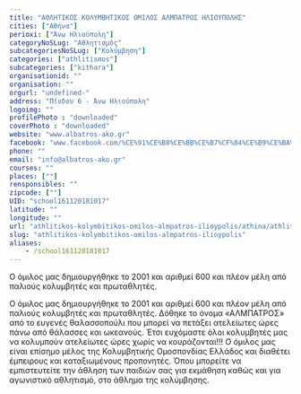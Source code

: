 ```yaml
---
title: "ΑΘΛΗΤΙΚΟΣ ΚΟΛΥΜΒΗΤΙΚΟΣ ΟΜΙΛΟΣ ΑΛΜΠΑΤΡΟΣ ΗΛΙΟΥΠΟΛΗΣ"
cities: ["Αθήνα"]
perioxi: ["Άνω Ηλιούπολη"]
categoryNoSLug: "Αθλητισμός"
subcategoriesNoSLug: ["Κολύμβηση"]
categories: ["athlitismos"]
subcategories: ["kithara"]
organisationid: ""
organisation: ""
orgurl: "undefined-"
address: "Πίνδου 6 - Άνω Ηλιούπολη"
logoimg: ""
profilePhoto : "downloaded"
coverPhoto : "downloaded"
website: "www.albatros-ako.gr"
facebook: "www.facebook.com/%CE%91%CE%B8%CE%BB%CE%B7%CF%84%CE%B9%CE%BA%CF%8C%CF%82-%CE%9A%CE%BF%CE%BB%CF%85%CE%BC%CE%B2%CE%B7%CF%84%CE%B9%CE%BA%CF%8C%CF%82-%CE%8C%CE%BC%CE%B9%CE%BB%CE%BF%CF%82-%CE%97%CE%BB%CE%B9%CE%BF%CF%8D%CF%80%CE%BF%CE%BB%CE%B7%CF%82-%CE%86%CE%BB%CE%BC%CF%80%CE%B1%CF%84%CF%81%CE%BF%CF%82-457807697623993/"
phone: ""
email: "info@albatros-ako.gr"
courses: ""
places: [""]
rensponsibles: ""
zipcode: [""]
UID: "school161120181017"
latitude: ""
longitude: ""
url: "athlitikos-kolymbitikos-omilos-almpatros-ilioypolis/athina/athlitismos/kithara"
slug: "athlitikos-kolymbitikos-omilos-almpatros-ilioypolis"
aliases:
    - /school161120181017
---
```



Ο όμιλος μας δημιουργήθηκε το 2001 και αριθμεί 600 και πλέον μέλη από παλιούς κολυμβητές και πρωταθλητές.

Ο όμιλος μας δημιουργήθηκε το 2001 και αριθμεί 600 και πλέον μέλη από παλιούς κολυμβητές και πρωταθλητές. Δόθηκε το όνομα «ΑΛΜΠΑΤΡΟΣ» από το ευγενές θαλασσοπούλι που μπορεί να πετάξει ατελείωτες ώρες πάνω από θάλασσες και ωκεανούς. Έτσι ευχόμαστε όλοι κολυμβητές μας να κολυμπούν ατελείωτες ώρες χωρίς να κουράζονται!!! Ο όμιλος μας είναι επίσημο μέλος της Κολυμβητικής Ομοσπονδίας Ελλάδος και διαθέτει έμπειρους και καταξιωμένους προπονητές. Όπου μπορείτε να εμπιστευτείτε την άθληση των παιδιών σας για εκμάθηση καθώς και για αγωνιστικό αθλητισμό, στο άθλημα της κολύμβησης.